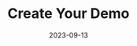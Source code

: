 ---
title: "Create Your Demo"
description: "A studio to create voiceovers for demos."
date: 2023-09-13
url: "https://www.createyourdemo.com/"
img: "assets/img/mic.png"
---